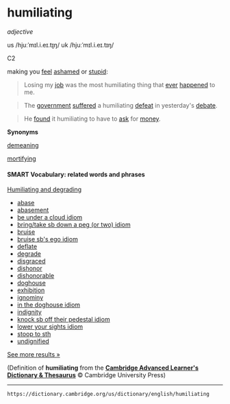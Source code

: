 # humiliating

*adjective*

us /hjuːˈmɪl.i.eɪ.t̬ɪŋ/
uk /hjuːˈmɪl.i.eɪ.tɪŋ/

C2

making you [feel](https://dictionary.cambridge.org/us/dictionary/english/feel "feel") [ashamed](https://dictionary.cambridge.org/us/dictionary/english/ashamed "ashamed") or [stupid](https://dictionary.cambridge.org/us/dictionary/english/stupid "stupid"):

>Losing my [job](https://dictionary.cambridge.org/us/dictionary/english/job "job") was the most humiliating thing that [ever](https://dictionary.cambridge.org/us/dictionary/english/ever "ever") [happened](https://dictionary.cambridge.org/us/dictionary/english/happen "happened") to me.

>The [government](https://dictionary.cambridge.org/us/dictionary/english/government "government") [suffered](https://dictionary.cambridge.org/us/dictionary/english/suffer "suffered") a humiliating [defeat](https://dictionary.cambridge.org/us/dictionary/english/defeat "defeat") in yesterday's [debate](https://dictionary.cambridge.org/us/dictionary/english/debate "debate").

>He [found](https://dictionary.cambridge.org/us/dictionary/english/found "found") it humiliating to have to [ask](https://dictionary.cambridge.org/us/dictionary/english/ask "ask") for [money](https://dictionary.cambridge.org/us/dictionary/english/money "money").

**Synonyms**

[demeaning](https://dictionary.cambridge.org/us/dictionary/english/demeaning "meaning of demeaning")

[mortifying](https://dictionary.cambridge.org/us/dictionary/english/mortifying "meaning of mortifying")

#### SMART Vocabulary: related words and phrases

[Humiliating and degrading](https://dictionary.cambridge.org/us/topics/shame-and-disgrace/humiliating-and-degrading/ "Words and phrases related to humiliating in the topic Humiliating and degrading")

-   [abase]( https://dictionary.cambridge.org/us/dictionary/english/abase?topic=humiliating-and-degrading  "abase")
-   [abasement]( https://dictionary.cambridge.org/us/dictionary/english/abasement?topic=humiliating-and-degrading  "abasement")
-   [be under a cloud idiom]( https://dictionary.cambridge.org/us/dictionary/english/be-under-a-cloud?topic=humiliating-and-degrading  "be under a cloud idiom")
-   [bring/take sb down a peg (or two) idiom]( https://dictionary.cambridge.org/us/dictionary/english/bring-take-sb-down-a-peg-or-two?topic=humiliating-and-degrading  "bring/take sb down a peg (or two) idiom")
-   [bruise]( https://dictionary.cambridge.org/us/dictionary/english/bruise?topic=humiliating-and-degrading  "bruise")
-   [bruise sb's ego idiom]( https://dictionary.cambridge.org/us/dictionary/english/bruise-sb-s-ego?topic=humiliating-and-degrading  "bruise sb's ego idiom")
-   [deflate]( https://dictionary.cambridge.org/us/dictionary/english/deflate?topic=humiliating-and-degrading  "deflate")
-   [degrade]( https://dictionary.cambridge.org/us/dictionary/english/degrade?topic=humiliating-and-degrading  "degrade")
-   [disgraced]( https://dictionary.cambridge.org/us/dictionary/english/disgraced?topic=humiliating-and-degrading  "disgraced")
-   [dishonor]( https://dictionary.cambridge.org/us/dictionary/english/dishonor?topic=humiliating-and-degrading  "dishonor")
-   [dishonorable]( https://dictionary.cambridge.org/us/dictionary/english/dishonorable?topic=humiliating-and-degrading  "dishonorable")
-   [doghouse]( https://dictionary.cambridge.org/us/dictionary/english/doghouse?topic=humiliating-and-degrading  "doghouse")
-   [exhibition]( https://dictionary.cambridge.org/us/dictionary/english/exhibition?topic=humiliating-and-degrading  "exhibition")
-   [ignominy]( https://dictionary.cambridge.org/us/dictionary/english/ignominy?topic=humiliating-and-degrading  "ignominy")
-   [in the doghouse idiom]( https://dictionary.cambridge.org/us/dictionary/english/in-the-doghouse?topic=humiliating-and-degrading  "in the doghouse idiom")
-   [indignity]( https://dictionary.cambridge.org/us/dictionary/english/indignity?topic=humiliating-and-degrading  "indignity")
-   [knock sb off their pedestal idiom]( https://dictionary.cambridge.org/us/dictionary/english/knock-sb-off-their-pedestal?topic=humiliating-and-degrading  "knock sb off their pedestal idiom")
-   [lower your sights idiom]( https://dictionary.cambridge.org/us/dictionary/english/lower-your-sights?topic=humiliating-and-degrading  "lower your sights idiom")
-   [stoop to sth]( https://dictionary.cambridge.org/us/dictionary/english/stoop-to-sth?topic=humiliating-and-degrading  "stoop to sth")
-   [undignified]( https://dictionary.cambridge.org/us/dictionary/english/undignified?topic=humiliating-and-degrading  "undignified")

[See more results »](https://dictionary.cambridge.org/us/topics/shame-and-disgrace/humiliating-and-degrading/ "Words and phrases related to humiliating in the topic Humiliating and degrading")

(Definition of **humiliating** from the [**Cambridge Advanced Learner's Dictionary & Thesaurus**](https://dictionary.cambridge.org/us/dictionary/english/ "Cambridge Advanced Learner's Dictionary & Thesaurus") © Cambridge University Press)

---
`https://dictionary.cambridge.org/us/dictionary/english/humiliating`